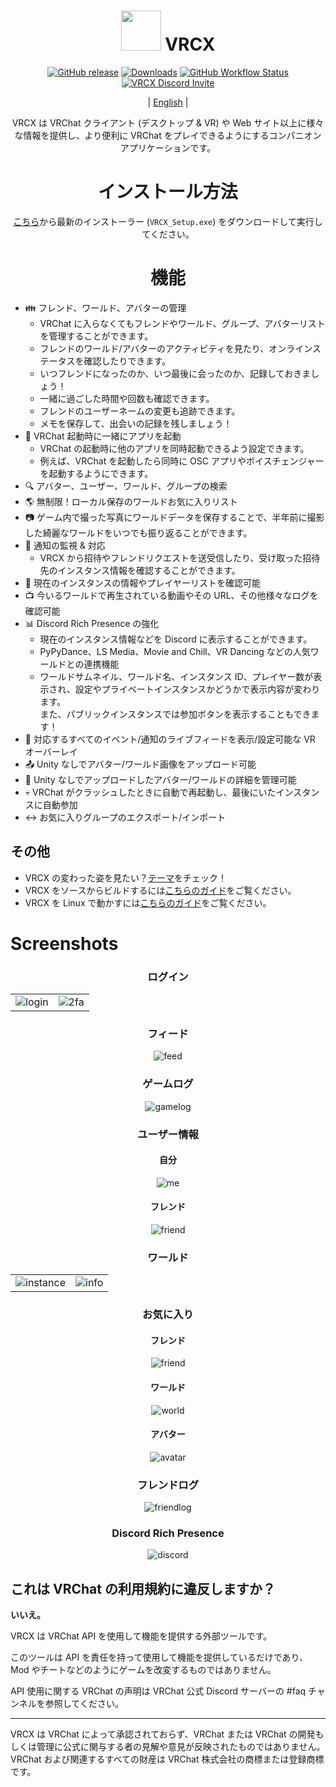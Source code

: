 <div align="center">

# <img src="https://raw.githubusercontent.com/vrcx-team/VRCX/master/images/VRCX.ico" width="64" height="64"> </img> VRCX

[![GitHub release](https://img.shields.io/github/release/vrcx-team/VRCX.svg)](https://github.com/vrcx-team/VRCX/releases/latest)
[![Downloads](https://img.shields.io/github/downloads/vrcx-team/VRCX/total?color=6451f1)](https://github.com/vrcx-team/VRCX/releases/latest)
[![GitHub Workflow Status](https://github.com/vrcx-team/VRCX/actions/workflows/github_actions.yml/badge.svg)](https://github.com/vrcx-team/VRCX/actions/workflows/github_actions.yml)
[![VRCX Discord Invite](https://img.shields.io/discord/854071236363550763?color=%237289DA&logo=discord&logoColor=white&label=discord)](https://vrcx.app/discord)

| [English](/README.md) |

VRCX は VRChat クライアント (デスクトップ & VR) や Web サイト以上に様々な情報を提供し、より便利に VRChat をプレイできるようにするコンパニオンアプリケーションです。

# インストール方法

<div align="center">

[こちら](https://github.com/vrcx-team/VRCX/releases/latest)から最新のインストーラー (`VRCX_Setup.exe`) をダウンロードして実行してください。

# 機能

<div align="left">

- :family: フレンド、ワールド、アバターの管理
    - VRChat に入らなくてもフレンドやワールド、グループ、アバターリストを管理することができます。
    - フレンドのワールド/アバターのアクティビティを見たり、オンラインステータスを確認したりできます。
    - いつフレンドになったのか、いつ最後に会ったのか、記録しておきましょう！
    - 一緒に過ごした時間や回数も確認できます。
    - フレンドのユーザーネームの変更も追跡できます。
    - メモを保存して、出会いの記録を残しましょう！
- :electric_plug: VRChat 起動時に一緒にアプリを起動
    - VRChat の起動時に他のアプリを同時起動できるよう設定できます。
    - 例えば、VRChat を起動したら同時に OSC アプリやボイスチェンジャーを起動するようにできます。
- :mag: アバター、ユーザー、ワールド、グループの検索
- :earth_americas: 無制限！ローカル保存のワールドお気に入りリスト
- :camera: ゲーム内で撮った写真にワールドデータを保存することで、半年前に撮影した綺麗なワールドをいつでも振り返ることができます。
- :bell: 通知の監視 & 対応
    - VRCX から招待やフレンドリクエストを送受信したり、受け取った招待先のインスタンス情報を確認することができます。
- :scroll: 現在のインスタンスの情報やプレイヤーリストを確認可能
- :tv: 今いるワールドで再生されている動画やその URL、その他様々なログを確認可能
- :bar_chart: Discord Rich Presence の強化
    - 現在のインスタンス情報などを Discord に表示することができます。
    - PyPyDance、LS Media、Movie and Chill、VR Dancing などの人気ワールドとの連携機能
    - ワールドサムネイル、ワールド名、インスタンス ID、プレイヤー数が表示され、設定やプライベートインスタンスかどうかで表示内容が変わります。  
      また、パブリックインスタンスでは参加ボタンを表示することもできます！
- :crystal_ball: 対応するすべてのイベント/通知のライブフィードを表示/設定可能な VR オーバーレイ
- :outbox_tray: Unity なしでアバター/ワールド画像をアップロード可能
- :page_facing_up: Unity なしでアップロードしたアバター/ワールドの詳細を管理可能
- :skull: VRChat がクラッシュしたときに自動で再起動し、最後にいたインスタンスに自動参加
- :left_right_arrow: お気に入りグループのエクスポート/インポート

## その他

- VRCX の変わった姿を見たい？[テーマ](https://github.com/vrcx-team/VRCX/wiki/Themes)をチェック！
- VRCX をソースからビルドするには[こちらのガイド](https://github.com/vrcx-team/VRCX/wiki/Building-from-source)をご覧ください。
- VRCX を Linux で動かすには[こちらのガイド](https://github.com/vrcx-team/VRCX/wiki/Running-VRCX-on-Linux)をご覧ください。

# Screenshots

<div align="center">

<h3>ログイン</h3>

<table>
  <tr>
    <td align="center"><img src="https://github-production-user-asset-6210df.s3.amazonaws.com/34514603/258306004-32bf7310-222b-45a0-91cc-242a6cb26886.png" alt="login"></td>
    <td align="center"><img src="https://github-production-user-asset-6210df.s3.amazonaws.com/34514603/258306165-85a08a60-a0e0-4e50-b4e0-99c5f4fb5da4.png" alt="2fa"></td>
  </tr>
</table>

<h3>フィード</h3>

<img src="https://github-production-user-asset-6210df.s3.amazonaws.com/34514603/258306317-361a3fcc-a506-4b64-9ad5-d198d81f533a.png" alt="feed">

<h3>ゲームログ</h3>

<img src="https://github-production-user-asset-6210df.s3.amazonaws.com/34514603/258306386-e3ba8511-5afb-40a2-abf6-81ba31387dee.png" alt="gamelog">

<h3>ユーザー情報</h3>

<h4>自分</h4>

<img src="https://github-production-user-asset-6210df.s3.amazonaws.com/34514603/258306511-64a45c0f-96d1-4440-b135-544bc285e096.png" alt="me">

<h4>フレンド</h4>

<img src="https://github-production-user-asset-6210df.s3.amazonaws.com/34514603/258306624-43d7a0ae-8f03-474c-bc60-c3a9b4d6ffb9.png" alt="friend">

<h3>ワールド</h3>

<table>
  <tr>
    <td align="center"><img src="https://github-production-user-asset-6210df.s3.amazonaws.com/34514603/258306691-65eeb2d2-c640-4abb-8d68-fc4d911b9504.png" alt="instance"></td>
    <td align="center"><img src="https://github-production-user-asset-6210df.s3.amazonaws.com/34514603/258306760-c7256775-7b59-419e-bc81-d27a81168d3e.png" alt="info"></td>
  </tr>
</table>

<h3>お気に入り</h3>

<h4>フレンド</h4>

<img src="https://github-production-user-asset-6210df.s3.amazonaws.com/34514603/258306890-1dbe80eb-d4d3-4d5f-a908-41f6c7f225a4.png" alt="friend">

<h4>ワールド</h4>

<img src="https://github-production-user-asset-6210df.s3.amazonaws.com/34514603/258307011-e27b28b3-9f5b-4f5a-9311-e0d1ec8659c6.png" alt="world">

<h4>アバター</h4>

<img src="https://github-production-user-asset-6210df.s3.amazonaws.com/34514603/258307171-5b530698-771a-435c-84fa-9b3ff17bf2dc.png" alt="avatar">

<h3>フレンドログ</h3>

<img src="https://github-production-user-asset-6210df.s3.amazonaws.com/34514603/258307210-a727a0fe-cba8-438d-9c3f-2276d96be9c2.png" alt="friendlog">

<h3>Discord Rich Presence</h3>

<img src="https://github-production-user-asset-6210df.s3.amazonaws.com/82102170/251997318-5a71249c-59fc-4ad6-9194-d6b1d4165600.png" alt="discord">

<!-- The other images will be similar to this -->
</div>

## これは VRChat の利用規約に違反しますか？

**いいえ。**

VRCX は VRChat API を使用して機能を提供する外部ツールです。

このツールは API を責任を持って使用して機能を提供しているだけであり、Mod やチートなどのようにゲームを改変するものではありません。

API 使用に関する VRChat の声明は VRChat 公式 Discord サーバーの #faq チャンネルを参照してください。

---

VRCX は VRChat によって承認されておらず、VRChat または VRChat の開発もしくは管理に公式に関与する者の見解や意見が反映されたものではありません。VRChat および関連するすべての財産は VRChat 株式会社の商標または登録商標です。
